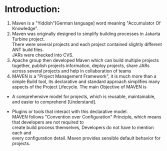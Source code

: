 # Introduction:

1. Maven is a "Yiddish"[German language] word meaning "Accumulator Of Knowledge".  
2. Maven was originally designed to simplify building processes in Jakarta Turbine project.  
There were several projects and each project contained slightly different ANT build files.  
JARs were checked into CVS.  
3. Apache group then developed Maven which can build multiple projects together, publish
projects information, deploy projects, share JARs across several projects and help in
collaboration of teams  
4. MAVEN is a "Project Management Framework", it is much more than a simple Build tool, its
declarative and standard approach simplifies many aspects of the Project Lifecycle.
The main Objective of MAVEN is  
 
* A comprehensive model for projects, which is reusable, maintainable, and easier to
comprehend [Understand].  

* Plugins or tools that interact with this declarative model.  
MAVEN follows "Convention over Configuration" Principle, which means that developers are not
required to  
create build process themselves, Developers do not have to mention each and  
every configuration detail. Maven provides sensible default behavior for projects.  

